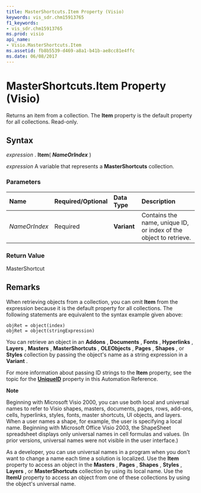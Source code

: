 ```yaml
---
title: MasterShortcuts.Item Property (Visio)
keywords: vis_sdr.chm15913765
f1_keywords:
- vis_sdr.chm15913765
ms.prod: visio
api_name:
- Visio.MasterShortcuts.Item
ms.assetid: fb8b5539-d469-a8a1-b41b-ae8cc81e4ffc
ms.date: 06/08/2017
---
```



# MasterShortcuts.Item Property (Visio)

Returns an item from a collection. The  **Item** property is the default property for all collections. Read-only.


## Syntax

 _expression_ . **Item**( **_NameOrIndex_** )

 _expression_ A variable that represents a **MasterShortcuts** collection.


### Parameters



|**Name**|**Required/Optional**|**Data Type**|**Description**|
|:-----|:-----|:-----|:-----|
| _NameOrIndex_|Required| **Variant**|Contains the name, unique ID, or index of the object to retrieve.|

### Return Value

MasterShortcut


## Remarks

When retrieving objects from a collection, you can omit  **Item** from the expression because it is the default property for all collections. The following statements are equivalent to the syntax example given above:


```
objRet = object(index) 
objRet = object(stringExpression) 

```

You can retrieve an object in an  **Addons** , **Documents** , **Fonts** , **Hyperlinks** , **Layers** , **Masters** , **MasterShortcuts** , **OLEObjects** , **Pages** , **Shapes** , or **Styles** collection by passing the object's name as a string expression in a **Variant** .

For more information about passing ID strings to the  **Item** property, see the topic for the **[UniqueID](shape-uniqueid-property-visio.md)** property in this Automation Reference.


 **Note**  

Beginning with Microsoft Visio 2000, you can use both local and universal names to refer to Visio shapes, masters, documents, pages, rows, add-ons, cells, hyperlinks, styles, fonts, master shortcuts, UI objects, and layers. When a user names a shape, for example, the user is specifying a local name. Beginning with Microsoft Office Visio 2003, the ShapeSheet spreadsheet displays only universal names in cell formulas and values. (In prior versions, universal names were not visible in the user interface.) 

As a developer, you can use universal names in a program when you don't want to change a name each time a solution is localized. Use the  **Item** property to access an object in the **Masters** , **Pages** , **Shapes** , **Styles** , **Layers** , or **MasterShortcuts** collection by using its local name. Use the **ItemU** property to access an object from one of these collections by using the object's universal name.


